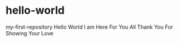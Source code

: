 # hello-world
my-first-repository
Hello World I am Here For You All
Thank You For Showing Your Love

